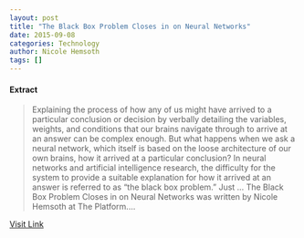 ```yaml
---
layout: post
title: "The Black Box Problem Closes in on Neural Networks"
date: 2015-09-08
categories: Technology
author: Nicole Hemsoth
tags: []
---
```





#### Extract
>Explaining the process of how any of us might have arrived to a particular conclusion or decision by verbally detailing the variables, weights, and conditions that our brains navigate through to arrive at an answer can be complex enough. But what happens when we ask a neural network, which itself is based on the loose architecture of our own brains, how it arrived at a particular conclusion?
In neural networks and artificial intelligence research, the difficulty for the system to provide a suitable explanation for how it arrived at an answer is referred to as “the black box problem.” Just  &#8230;
The Black Box Problem Closes in on Neural Networks was written by Nicole Hemsoth at The Platform....



[Visit Link](http://www.theplatform.net/2015/09/07/the-black-box-problem-closes-in-on-neural-networks/)


